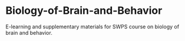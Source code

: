 # Biology-of-Brain-and-Behavior

E-learning and supplementary materials for SWPS course on biology of brain and behavior.
